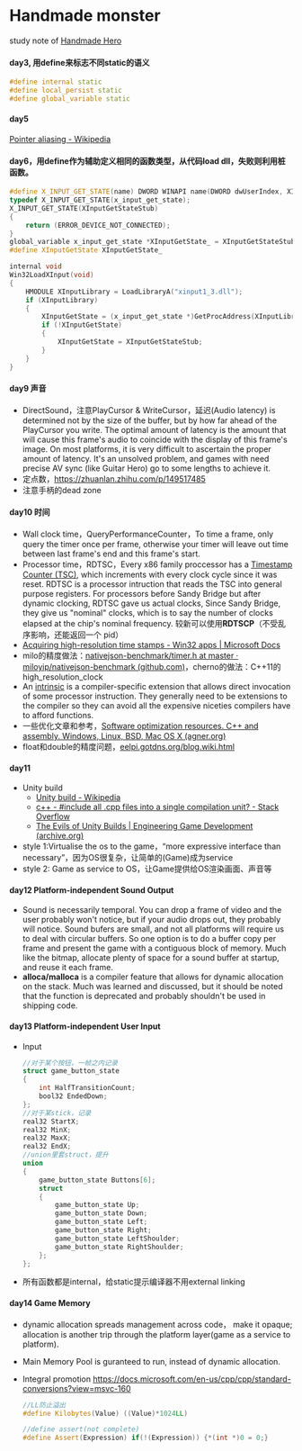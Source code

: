 # Handmade monster

 study note of [Handmade Hero](https://handmadehero.org/)

#### day3,  用define来标志不同static的语义

```c++
#define internal static
#define local_persist static
#define global_variable static
```

#### day5

[Pointer aliasing - Wikipedia](https://en.wikipedia.org/wiki/Pointer_aliasing)

#### day6，用define作为辅助定义相同的函数类型，从代码load dll，失败则利用桩函数。

```c++
#define X_INPUT_GET_STATE(name) DWORD WINAPI name(DWORD dwUserIndex, XINPUT_STATE *pState)
typedef X_INPUT_GET_STATE(x_input_get_state);
X_INPUT_GET_STATE(XInputGetStateStub)
{
    return (ERROR_DEVICE_NOT_CONNECTED);
}
global_variable x_input_get_state *XInputGetState_ = XInputGetStateStub;
#define XInputGetState XInputGetState_

internal void
Win32LoadXInput(void)
{
    HMODULE XInputLibrary = LoadLibraryA("xinput1_3.dll");
    if (XInputLibrary)
    {
        XInputGetState = (x_input_get_state *)GetProcAddress(XInputLibrary, "XInputGetState");
        if (!XInputGetState)
        {
            XInputGetState = XInputGetStateStub;
        }
    }
}
```

#### day9 声音

* DirectSound，注意PlayCursor & WriteCursor，延迟(Audio latency) is determined not by the size of the buffer, but by how far ahead of the PlayCursor you write. The optimal amount of latency is the amount that will cause this frame's audio to coincide with the display of this frame's image. On most platforms, it is very difficult to ascertain the proper amount of latency. It's an unsolved problem, and games with need precise AV sync (like Guitar Hero) go to some lengths to achieve it.
* 定点数，https://zhuanlan.zhihu.com/p/149517485
* 注意手柄的dead zone

#### day10 时间

* Wall clock time，QueryPerformanceCounter，To time a frame, only query the timer once per frame, otherwise your timer will leave out time between last frame's end and this frame's start.
* Processor time，RDTSC，Every x86 family proccessor has a [Timestamp Counter (TSC)](http://en.wikipedia.org/wiki/Time_Stamp_Counter), which increments with every clock cycle since it was reset. RDTSC is a processor intruction that reads the TSC into general purpose registers. For processors before Sandy Bridge but after dynamic clocking, RDTSC gave us actual clocks, Since Sandy Bridge, they give us "nominal" clocks, which is to say the number of clocks elapsed at the chip's nominal frequency. 较新可以使用**RDTSCP**（不受乱序影响，还能返回一个 pid）
* [Acquiring high-resolution time stamps - Win32 apps | Microsoft Docs](https://docs.microsoft.com/en-us/windows/win32/sysinfo/acquiring-high-resolution-time-stamps)
* milo的精度做法：[nativejson-benchmark/timer.h at master · miloyip/nativejson-benchmark (github.com)](https://github.com/miloyip/nativejson-benchmark/blob/master/src/timer.h)，cherno的做法：C++11的high_resolution_clock
* An [intrinsic](http://en.wikipedia.org/wiki/Intrinsic_function) is a compiler-specific extension that allows direct invocation of some processor instruction. They generally need to be extensions to the compiler so they can avoid all the expensive niceties compilers have to afford functions.
* 一些优化文章和参考，[Software optimization resources. C++ and assembly. Windows, Linux, BSD, Mac OS X (agner.org)](https://www.agner.org/optimize/)
* float和double的精度问题，[eelpi.gotdns.org/blog.wiki.html](http://eelpi.gotdns.org/blog.wiki.html)


#### day11
* Unity build
  * [Unity build - Wikipedia](https://en.wikipedia.org/wiki/Unity_build)
  * [c++ - #include all .cpp files into a single compilation unit? - Stack Overflow](https://stackoverflow.com/questions/543697/include-all-cpp-files-into-a-single-compilation-unit)
  * [The Evils of Unity Builds | Engineering Game Development (archive.org)](http://web.archive.org/web/20161021225056/https://engineering-game-dev.com/2009/12/15/the-evils-of-unity-builds/)
* style 1:Virtualise the os to the game，“more expressive interface than necessary”，因为OS很复杂，让简单的(Game)成为service 
* style 2: Game as service to OS，让Game提供给OS渲染画面、声音等

#### day12 Platform-independent Sound Output
* Sound is necessarily temporal. You can drop a frame of video and the user probably won't notice, but if your audio drops out, they probably will notice. Sound bufers are small, and not all platforms will require us to deal with circular buffers. So one option is to do a buffer copy per frame and present the game with a contiguous block of memory. Much like the bitmap, allocate plenty of space for a sound buffer at startup, and reuse it each frame.
* **alloca/malloca** is a compiler feature that allows for dynamic allocation on the stack. Much was learned and discussed, but it should be noted that the function is deprecated and probably shouldn't be used in shipping code.

#### day13 Platform-independent User Input
* Input

  ```c++
  //对于某个按钮，一帧之内记录
  struct game_button_state
  {
      int HalfTransitionCount;
      bool32 EndedDown;
  };
  //对于某stick，记录
  real32 StartX;
  real32 MinX;
  real32 MaxX;
  real32 EndX;
  //union里套struct，提升
  union
  {
      game_button_state Buttons[6];
      struct
      {
          game_button_state Up;
          game_button_state Down;
          game_button_state Left;
          game_button_state Right;
          game_button_state LeftShoulder;
          game_button_state RightShoulder;
      };
  };
  ```
* 所有函数都是internal，给static提示编译器不用external linking

#### day14 Game Memory
* dynamic allocation spreads management across code， make it opaque; allocation is another trip through the platform layer(game as a service to platform). 

* Main Memory Pool is guranteed to run, instead of dynamic allocation.

* Integral promotion https://docs.microsoft.com/en-us/cpp/cpp/standard-conversions?view=msvc-160

  ```C++
  //LL防止溢出
  #define Kilobytes(Value) ((Value)*1024LL)
  
  //define assert(not complete)
  #define Assert(Expression) if(!(Expression)) {*(int *)0 = 0;}
  ```

  

